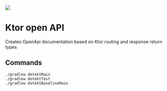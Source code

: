 ![](https://turbomates.com/wp-content/uploads/2019/11/logo-e1573642672476.png)
# Ktor open API
Creates OpenApi documentation based on Ktor routing and response return types

## Commands
```
./gradlew detektMain
./gradlew detektTest
./gradlew detektBaselineMain
```
